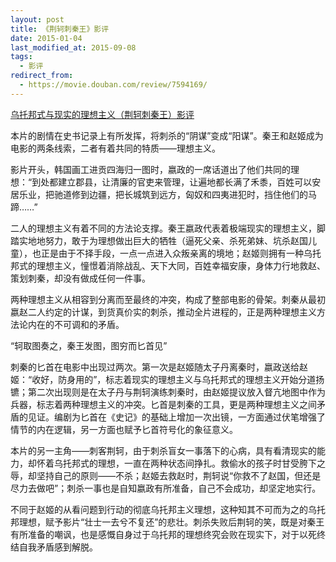 ```yaml
---
layout: post
title: 《荆轲刺秦王》影评
date: 2015-01-04
last_modified_at: 2015-09-08
tags:
  - 影评
redirect_from:
  - https://movie.douban.com/review/7594169/
---
```


[乌托邦式与现实的理想主义（荆轲刺秦王）影评](https://movie.douban.com/review/7594169/)
  
本片的剧情在史书记录上有所发挥，将刺杀的“阴谋”变成“阳谋”。秦王和赵姬成为电影的两条线索，二者有着共同的特质——理想主义。  
  
影片开头，韩国画工进贡四海归一图时，嬴政的一席话道出了他们共同的理想：“到处都建立郡县，让清廉的官吏来管理，让遍地都长满了禾黍，百姓可以安居乐业，把驰道修到边疆，把长城筑到远方，匈奴和四夷进犯时，挡住他们的马蹄……”  
  
二人的理想主义有着不同的方法论支撑。秦王嬴政代表着极端现实的理想主义，脚踏实地地努力，敢于为理想做出巨大的牺牲（逼死父亲、杀死弟妹、坑杀赵国儿童），也正是由于不择手段，一点一点进入众叛亲离的境地；赵姬则拥有一种乌托邦式的理想主义，憧憬着消除战乱、天下大同，百姓幸福安康，身体力行地救赵、策划刺秦，却没有做成任何一件事。  
  
两种理想主义从相容到分离而至最终的冲突，构成了整部电影的骨架。刺秦从最初嬴赵二人约定的计谋，到货真价实的刺杀，推动全片进程的，正是两种理想主义方法论内在的不可调和的矛盾。  
  
“轲取图奏之，秦王发图，图穷而匕首见”  
  
刺秦的匕首在电影中出现过两次。第一次是赵姬随太子丹离秦时，嬴政送给赵姬：“收好，防身用的”，标志着现实的理想主义与乌托邦式的理想主义开始分道扬镳；第二次出现则是在太子丹与荆轲演练刺秦时，由赵姬提议放入督亢地图中作为兵器，标志着两种理想主义的冲突。匕首是刺秦的工具，更是两种理想主义之间矛盾的见证。编剧为匕首在《史记》的基础上增加一次出镜，一方面通过伏笔增强了情节的内在逻辑，另一方面也赋予匕首符号化的象征意义。  
  
本片的另一主角——刺客荆轲，由于刺杀盲女一事落下的心病，具有看清现实的能力，却怀着乌托邦式的理想，一直在两种状态间挣扎。救偷水的孩子时甘受胯下之辱，却坚持自己的原则——不杀；赵姬去救赵时，荆轲说“你救不了赵国，但还是尽力去做吧”；刺杀一事也是自知嬴政有所准备，自己不会成功，却坚定地实行。  
  
不同于赵姬的从看问题到行动的彻底乌托邦主义理想，这种知其不可而为之的乌托邦理想，赋予影片“壮士一去兮不复还”的悲壮。刺杀失败后荆轲的笑，既是对秦王有所准备的嘲讽，也是感慨自身过于乌托邦的理想终究会败在现实下，对于以死终结自我矛盾感到解脱。